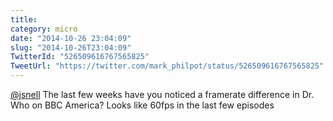 ```yaml
---
title: 
category: micro
date: "2014-10-26 23:04:09"
slug: "2014-10-26T23:04:09"
TwitterId: "526509616767565825"
TweetUrl: "https://twitter.com/mark_philpot/status/526509616767565825"
---
```


[@jsnell](https://twitter.com/jsnell) The last few weeks have you noticed a
framerate difference in Dr. Who on BBC America? Looks like 60fps in the last few
episodes
